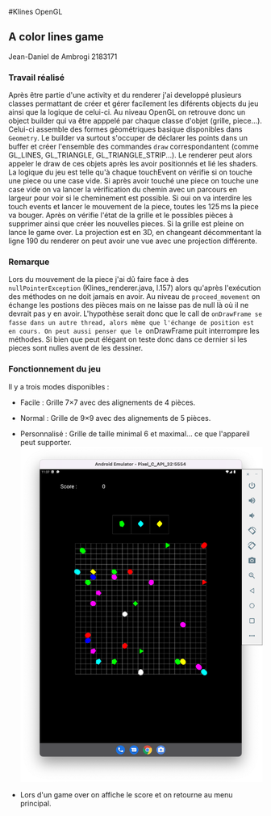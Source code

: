 #Klines OpenGL
## A color lines game
Jean-Daniel de Ambrogi
2183171
### Travail réalisé
Après être partie d'une activity et du renderer j'ai developpé plusieurs classes permattant de créer et gérer facilement les diférents objects du jeu ainsi que la logique de celui-ci.
Au niveau OpenGL on retrouve donc un object builder qui va être apppelé par chaque classe d'objet (grille, piece...). Celui-ci assemble des formes géométriques basique disponibles dans `Geometry`. Le builder va surtout s'occuper de déclarer les points dans un buffer et créer l'ensemble des commandes `draw` correspondantent (comme GL_LINES, GL_TRIANGLE, GL_TRIANGLE_STRIP...). Le renderer peut alors appeler le draw de ces objets après les avoir positionnés et lié les shaders.
La logique du jeu est telle qu'à chaque touchEvent on vérifie si on touche une piece ou une case vide. Si après avoir touché une piece on touche une case vide on va lancer la vérification du chemin avec un parcours en largeur pour voir si le cheminement est possible. Si oui on va interdire les touch events et lancer le mouvement de la piece, toutes les 125 ms la piece va bouger.
Après on vérifie l'état de la grille et le possibles pièces à supprimer ainsi que créer les nouvelles pieces. Si la grille est pleine on lance le game over.
La projection est en 3D, en changeant décommentant la ligne 190 du renderer on peut avoir une vue avec une projection différente.
### Remarque
Lors du mouvement de la piece j'ai dû faire face à des `nullPointerException` (Klines_renderer.java, l.157) alors qu'après l'exécution des méthodes on ne doit jamais en avoir. Au niveau de `proceed_movement` on échange les postions des pièces mais on ne laisse pas de null là où il ne devrait pas y en avoir. L'hypothèse serait donc que le call de `onDrawFrame se fasse dans un autre thread, alors même que l'échange de position est en cours. On peut aussi penser que le `onDrawFrame puit interrompre les méthodes. Si bien que peut élégant on teste donc dans ce dernier si les pieces sont nulles avent de les dessiner.
### Fonctionnement du jeu
Il y a trois modes disponibles :
- Facile : Grille 7×7 avec des alignements de 4 pièces.
- Normal : Grille de 9×9 avec des alignements de 5 pièces.
- Personnalisé : Grille de taille minimal 6 et maximal... ce que l'appareil peut supporter.
  ![tablet](./images/tabletView.png "grille de 20x20 sur une tablette")
  
- Lors d'un game over on affiche le score et on retourne au menu principal.

